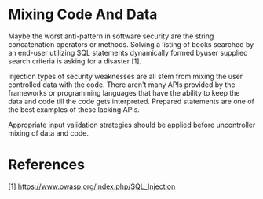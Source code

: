 # Mixing Code And Data

Maybe the worst anti-pattern in software security are the string concatenation operators or methods. Solving a listing of books searched by an end-user utilizing SQL statements dynamically formed byuser supplied search criteria is asking for a disaster [1].

Injection types of security weaknesses are all stem from mixing the user controlled data with the code. There aren't many APIs provided by the frameworks or programming languages that have the ability to keep the data and code till the code gets interpreted. Prepared statements are one of the best examples of these lacking APIs. 

Appropriate input validation strategies should be applied before uncontroller mixing of data and code.

# References

[1] https://www.owasp.org/index.php/SQL_Injection

